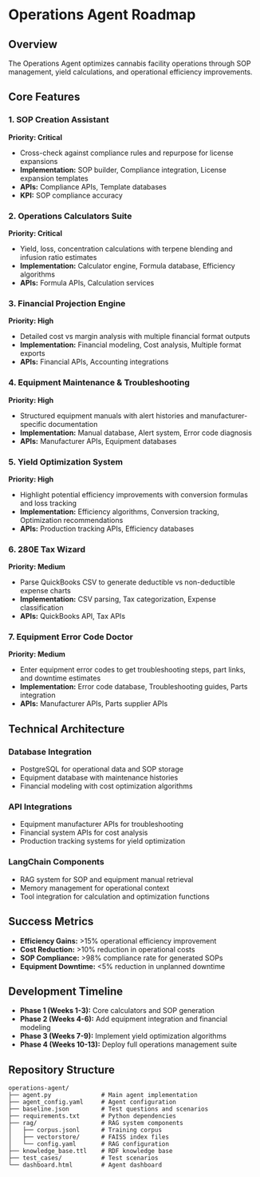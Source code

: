 # Operations Agent Roadmap

## Overview
The Operations Agent optimizes cannabis facility operations through SOP management, yield calculations, and operational efficiency improvements.

## Core Features

### 1. SOP Creation Assistant
**Priority: Critical**
- Cross-check against compliance rules and repurpose for license expansions
- **Implementation:** SOP builder, Compliance integration, License expansion templates
- **APIs:** Compliance APIs, Template databases
- **KPI:** SOP compliance accuracy

### 2. Operations Calculators Suite
**Priority: Critical**
- Yield, loss, concentration calculations with terpene blending and infusion ratio estimates
- **Implementation:** Calculator engine, Formula database, Efficiency algorithms
- **APIs:** Formula APIs, Calculation services

### 3. Financial Projection Engine
**Priority: High**
- Detailed cost vs margin analysis with multiple financial format outputs
- **Implementation:** Financial modeling, Cost analysis, Multiple format exports
- **APIs:** Financial APIs, Accounting integrations

### 4. Equipment Maintenance & Troubleshooting
**Priority: High**
- Structured equipment manuals with alert histories and manufacturer-specific documentation
- **Implementation:** Manual database, Alert system, Error code diagnosis
- **APIs:** Manufacturer APIs, Equipment databases

### 5. Yield Optimization System
**Priority: High**
- Highlight potential efficiency improvements with conversion formulas and loss tracking
- **Implementation:** Efficiency algorithms, Conversion tracking, Optimization recommendations
- **APIs:** Production tracking APIs, Efficiency databases

### 6. 280E Tax Wizard
**Priority: Medium**
- Parse QuickBooks CSV to generate deductible vs non-deductible expense charts
- **Implementation:** CSV parsing, Tax categorization, Expense classification
- **APIs:** QuickBooks API, Tax APIs

### 7. Equipment Error Code Doctor
**Priority: Medium**
- Enter equipment error codes to get troubleshooting steps, part links, and downtime estimates
- **Implementation:** Error code database, Troubleshooting guides, Parts integration
- **APIs:** Manufacturer APIs, Parts supplier APIs

## Technical Architecture

### Database Integration
- PostgreSQL for operational data and SOP storage
- Equipment database with maintenance histories
- Financial modeling with cost optimization algorithms

### API Integrations
- Equipment manufacturer APIs for troubleshooting
- Financial system APIs for cost analysis
- Production tracking systems for yield optimization

### LangChain Components
- RAG system for SOP and equipment manual retrieval
- Memory management for operational context
- Tool integration for calculation and optimization functions

## Success Metrics
- **Efficiency Gains:** >15% operational efficiency improvement
- **Cost Reduction:** >10% reduction in operational costs
- **SOP Compliance:** >98% compliance rate for generated SOPs
- **Equipment Downtime:** <5% reduction in unplanned downtime

## Development Timeline
- **Phase 1 (Weeks 1-3):** Core calculators and SOP generation
- **Phase 2 (Weeks 4-6):** Add equipment integration and financial modeling
- **Phase 3 (Weeks 7-9):** Implement yield optimization algorithms
- **Phase 4 (Weeks 10-13):** Deploy full operations management suite

## Repository Structure
```
operations-agent/
├── agent.py              # Main agent implementation
├── agent_config.yaml     # Agent configuration
├── baseline.json         # Test questions and scenarios
├── requirements.txt      # Python dependencies
├── rag/                  # RAG system components
│   ├── corpus.jsonl      # Training corpus
│   ├── vectorstore/      # FAISS index files
│   └── config.yaml       # RAG configuration
├── knowledge_base.ttl    # RDF knowledge base
├── test_cases/           # Test scenarios
└── dashboard.html        # Agent dashboard
```